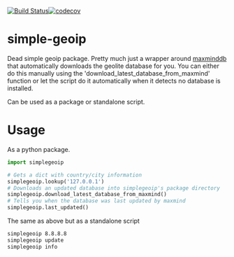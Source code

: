 [![Build Status](https://travis-ci.org/Tethik/simplegeoip.svg?branch=master)](https://travis-ci.org/Tethik/simplegeoip)[![codecov](https://codecov.io/gh/Tethik/simplegeoip/branch/master/graph/badge.svg)](https://codecov.io/gh/Tethik/simplegeoip)

# simple-geoip
Dead simple geoip package. Pretty much just a wrapper around [maxminddb](https://github.com/maxmind/MaxMind-DB-Reader-python/) 
that automatically downloads the geolite database for you. You can either do this manually using the 'download_latest_database_from_maxmind' function 
or let the script do it automatically when it detects no database is installed.

Can be used as a package or standalone script.

# Usage
As a python package.
```python
import simplegeoip

# Gets a dict with country/city information 
simplegeoip.lookup('127.0.0.1')
# Downloads an updated database into simplegeoip's package directory
simplegeoip.download_latest_database_from_maxmind()
# Tells you when the database was last updated by maxmind
simplegeoip.last_updated()
```

The same as above but as a standalone script
```bash
simplegeoip 8.8.8.8
simplegeoip update
simplegeoip info 
```
